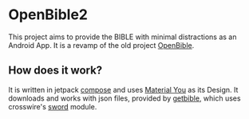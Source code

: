 # OpenBible2
This project aims to provide the BIBLE with minimal distractions as an Android App.
It is a revamp of the old project [OpenBible](https://github.com/SchweGELBin/OpenBible).

## How does it work?
It is written in jetpack [compose](https://www.jetbrains.com/compose-multiplatform) and uses [Material You](https://m3.material.io) as its Design.
It downloads and works with json files, provided by [getbible](https://getbible.net/docs), which uses crosswire's [sword](https://www.crosswire.org/sword) module.
